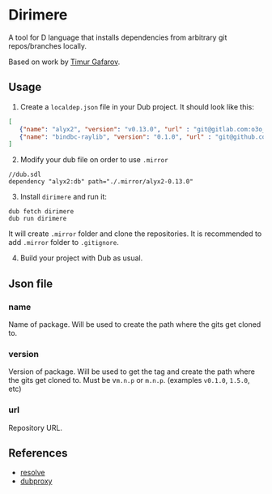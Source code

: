 # Dirimere
A tool for D language that installs dependencies from arbitrary git repos/branches locally.

Based on work by [Timur Gafarov](https://github.com/gecko0307/resolve).


## Usage
1. Create a `localdep.json` file in your Dub project. It should look like this:

```json
[
   {"name": "alyx2", "version": "v0.13.0", "url" : "git@gitlab.com:o3o_d/alyx2.git"},
   {"name": "bindbc-raylib", "version": "0.1.0", "url" : "git@github.com:o3o/bindbc-raylib.git"}
]
```

2. Modify your dub file on order to use `.mirror`
```
//dub.sdl
dependency "alyx2:db" path="./.mirror/alyx2-0.13.0"
```

3. Install `dirimere` and run it:
```
dub fetch dirimere
dub run dirimere
```
It will create `.mirror` folder and clone the repositories. It is recommended to add `.mirror` folder to `.gitignore`.

4. Build your project with Dub as usual.

## Json file
### name
Name of package. Will be used to create the path where the gits get cloned to.

### version
Version of package. Will be used to get the tag and create the path where the gits get cloned to.
Must be v`m.n.p` or `m.n.p`. (examples `v0.1.0`, `1.5.0`, etc)

### url
Repository URL.



## References
- [resolve](https://github.com/gecko0307/resolve)
- [dubproxy](https://github.com/symmetryinvestments/dubproxy)
